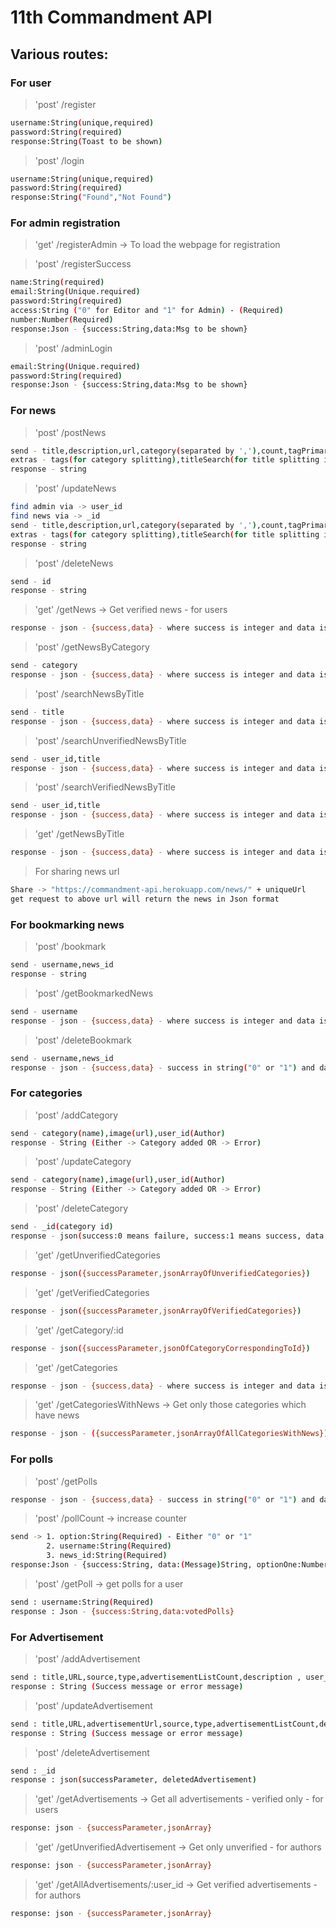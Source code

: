 # 11th Commandment API

## Various routes:

### For user 
>'post' /register
```sh 
username:String(unique,required)
password:String(required)
response:String(Toast to be shown)
```

>'post' /login
```sh 
username:String(unique,required)
password:String(required)
response:String("Found","Not Found")
```

### For admin registration
>'get' /registerAdmin -> To load the webpage for registration

>'post' /registerSuccess
```sh 
name:String(required)
email:String(Unique.required)
password:String(required)
access:String ("0" for Editor and "1" for Admin) - (Required)
number:Number(Required)
response:Json - {success:String,data:Msg to be shown}
```

>'post' /adminLogin
```sh 
email:String(Unique.required)
password:String(required)
response:Json - {success:String,data:Msg to be shown}
```

### For news

>'post' /postNews 
```sh 
send - title,description,url,category(separated by ','),count,tagPrimary,tagSecondary,imageURL,source,type(poll or news),question,optionOne,optionTwo
extras - tags(for category splitting),titleSearch(for title splitting into words)
response - string
```

>'post' /updateNews 
```sh 
find admin via -> user_id
find news via -> _id
send - title,description,url,category(separated by ','),count,tagPrimary,tagSecondary,imageURL,source,type(poll or news),question,optionOne,optionTwo
extras - tags(for category splitting),titleSearch(for title splitting into words)
response - string
```

>'post' /deleteNews 
```sh 
send - id
response - string
```

>'get' /getNews -> Get verified news - for users
```sh 
response - json - {success,data} - where success is integer and data is json
```

>'post' /getNewsByCategory
```sh 
send - category
response - json - {success,data} - where success is integer and data is in json - returns news within a category
```

>'post' /searchNewsByTitle 
```sh 
send - title
response - json - {success,data} - where success is integer and data is in json - returns news within a category - returns news except the parameters: tags,titleSearch,url,tagPrimary,,tagSecondary,source,date,count,category
```

>'post' /searchUnverifiedNewsByTitle 
```sh 
send - user_id,title
response - json - {success,data} - where success is integer and data is in json - returns news within a category - returns all unverified news
```

>'post' /searchVerifiedNewsByTitle 
```sh 
send - user_id,title
response - json - {success,data} - where success is integer and data is in json - returns news within a category - returns all verified news
```

>'get' /getNewsByTitle 
```sh 
response - json - {success,data} - where success is integer and data is in json - returns news by title - returns news except the parameters: tags,titleSearch,date,count
```


>For sharing news url
```sh
Share -> "https://commandment-api.herokuapp.com/news/" + uniqueUrl
get request to above url will return the news in Json format
```

### For bookmarking news

>'post' /bookmark
```sh 
send - username,news_id
response - string
```

>'post' /getBookmarkedNews
```sh 
send - username
response - json - {success,data} - where success is integer and data is in json - returns news by id
```

>'post' /deleteBookmark 
```sh
send - username,news_id
response - json - {success,data} - success in string("0" or "1") and data is String containing the message
```

### For categories

>'post' /addCategory
```sh
send - category(name),image(url),user_id(Author)
response - String (Either -> Category added OR -> Error) 
```

>'post' /updateCategory
```sh
send - category(name),image(url),user_id(Author)
response - String (Either -> Category added OR -> Error) 
```

>'post' /deleteCategory
```sh
send - _id(category id)
response - json(success:0 means failure, success:1 means success, data has message embedded)
```

>'get' /getUnverifiedCategories
```sh
response - json({successParameter,jsonArrayOfUnverifiedCategories})
```

>'get' /getVerifiedCategories
```sh
response - json({successParameter,jsonArrayOfVerifiedCategories})
```

>'get' /getCategory/:id
```sh
response - json({successParameter,jsonOfCategoryCorrespondingToId})
```

>'get' /getCategories
```sh 
response - json - {success,data} - where success is integer and data is json
``` 

>'get' /getCategoriesWithNews -> Get only those categories which have news
```sh
response - json - ({successParameter,jsonArrayOfAllCategoriesWithNews})
```

### For polls

>'post' /getPolls 
```sh
response - json - {success,data} - success in string("0" or "1") and data is JsonArray of all the Polls
```

>'post' /pollCount -> increase counter
```sh 
send -> 1. option:String(Required) - Either "0" or "1"
        2. username:String(Required)
        3. news_id:String(Required)
response:Json - {success:String, data:(Message)String, optionOne:Number, optionTwo:Number}
```

>'post' /getPoll -> get polls for a user
```sh
send : username:String(Required)
response : Json - {success:String,data:votedPolls}
```

### For Advertisement

>'post' /addAdvertisement
```sh
send : title,URL,source,type,advertisementListCount,description , user_id(Admin)
response : String (Success message or error message)
```

>'post' /updateAdvertisement
```sh
send : title,URL,advertisementUrl,source,type,advertisementListCount,description , user_id(Admin)
response : String (Success message or error message)
```

>'post' /deleteAdvertisement
```sh
send : _id
response : json(successParameter, deletedAdvertisement)
```

>'get' /getAdvertisements -> Get all advertisements - verified only - for users
```sh
response: json - {successParameter,jsonArray}
```

>'get' /getUnverifiedAdvertisement -> Get only unverified - for authors
```sh 
response: json - {successParameter,jsonArray} 
```

>'get' /getAllAdvertisements/:user_id -> Get verified advertisements - for authors
```sh
response: json - {successParameter,jsonArray} 
```